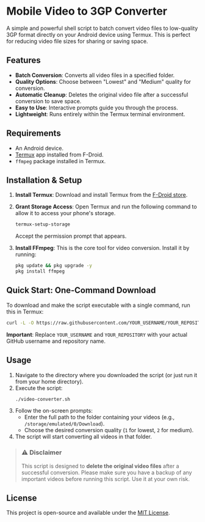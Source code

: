 # Mobile Video to 3GP Converter

A simple and powerful shell script to batch convert video files to low-quality 3GP format directly on your Android device using Termux. This is perfect for reducing video file sizes for sharing or saving space.

## Features

-   **Batch Conversion**: Converts all video files in a specified folder.
-   **Quality Options**: Choose between "Lowest" and "Medium" quality for conversion.
-   **Automatic Cleanup**: Deletes the original video file after a successful conversion to save space.
-   **Easy to Use**: Interactive prompts guide you through the process.
-   **Lightweight**: Runs entirely within the Termux terminal environment.

## Requirements

-   An Android device.
-   [Termux](https://f-droid.org/en/packages/com.termux/) app installed from F-Droid.
-   `ffmpeg` package installed in Termux.

## Installation & Setup

1.  **Install Termux**: Download and install Termux from the [F-Droid store](https://f-droid.org/en/packages/com.termux/).

2.  **Grant Storage Access**: Open Termux and run the following command to allow it to access your phone's storage.
    ```bash
    termux-setup-storage
    ```
    Accept the permission prompt that appears.

3.  **Install FFmpeg**: This is the core tool for video conversion. Install it by running:
    ```bash
    pkg update && pkg upgrade -y
    pkg install ffmpeg
    ```

## Quick Start: One-Command Download

To download and make the script executable with a single command, run this in Termux:

```bash
curl -L -O https://raw.githubusercontent.com/YOUR_USERNAME/YOUR_REPOSITORY/main/video-converter.sh && chmod +x video-converter.sh
```

**Important**: Replace `YOUR_USERNAME` and `YOUR_REPOSITORY` with your actual GitHub username and repository name.

## Usage

1.  Navigate to the directory where you downloaded the script (or just run it from your home directory).
2.  Execute the script:
    ```bash
    ./video-converter.sh
    ```
3.  Follow the on-screen prompts:
    -   Enter the full path to the folder containing your videos (e.g., `/storage/emulated/0/Download`).
    -   Choose the desired conversion quality (`1` for lowest, `2` for medium).
4.  The script will start converting all videos in that folder.

> ### **⚠️ Disclaimer**
>
> This script is designed to **delete the original video files** after a successful conversion. Please make sure you have a backup of any important videos before running this script. Use it at your own risk.

## License

This project is open-source and available under the [MIT License](LICENSE).
